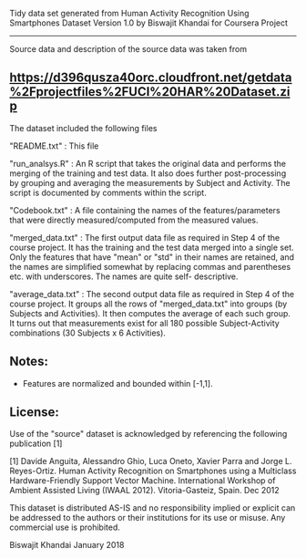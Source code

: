 Tidy data set generated from
Human Activity Recognition Using Smartphones Dataset
Version 1.0
by
Biswajit Khandai for Coursera Project

-------------------------------------------------------------------
Source data and description of the source data was taken from

https://d396qusza40orc.cloudfront.net/getdata%2Fprojectfiles%2FUCI%20HAR%20Dataset.zip
------------------------------------------------------------------

The dataset included the following files

"README.txt"       : This file

"run_analsys.R"    : An R script that takes the original data and performs the merging
                     of the training and test data. It also does further post-processing
                     by grouping and averaging the measurements by Subject and Activity.
                     The script is documented by comments within the script.

"Codebook.txt"     : A file containing the names of the features/parameters that were
                     directly measured/computed from the measured values.

"merged_data.txt"  : The first output data file as required in Step 4 of the course
                     project. It has the training and the test data merged into a single
                     set. Only the features that have "mean" or "std" in their names are
                     retained, and the names are simplified somewhat by replacing commas
                     and parentheses etc. with underscores. The names are quite self-
                     descriptive.

"average_data.txt" : The second output data file as required in Step 4 of the course
                     project. It groups all the rows of "merged_data.txt" into groups
                     (by Subjects and Activities). It then computes the average of each
                     such group. It turns out that measurements exist for all 180 possible
                     Subject-Activity combinations (30 Subjects x 6 Activities).


Notes:
-----
- Features are normalized and bounded within [-1,1].


License:
-------
Use of the "source" dataset is acknowledged by referencing
the following publication [1]

[1] Davide Anguita, Alessandro Ghio, Luca Oneto, Xavier Parra and
Jorge L. Reyes-Ortiz. Human Activity Recognition on Smartphones using
a Multiclass Hardware-Friendly Support Vector Machine. International
Workshop of Ambient Assisted Living (IWAAL 2012). Vitoria-Gasteiz,
Spain. Dec 2012

This dataset is distributed AS-IS and no responsibility implied or
explicit can be addressed to the authors or their institutions for its
use or misuse. Any commercial use is prohibited.

Biswajit Khandai
January 2018
